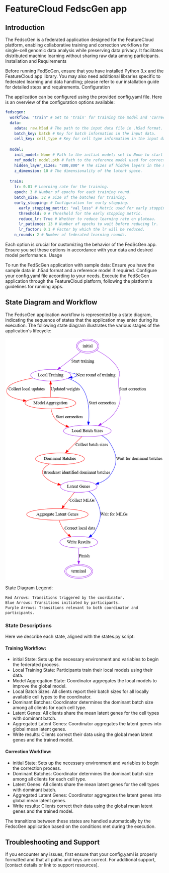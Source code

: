 # FeatureCloud FedscGen app

## Introduction

The FedscGen is a federated application designed for the FeatureCloud platform, enabling collaborative training and correction workflows for single-cell genomic data analysis while preserving data privacy. It facilitates distributed machine learning without sharing raw data among participants.
Installation and Requirements

Before running FedScGen, ensure that you have installed Python 3.x and the FeatureCloud app library. You may also need additional libraries specific to federated learning and data handling; please refer to our installation guide for detailed steps and requirements.
Configuration

The application can be configured using the provided config.yaml file. Here is an overview of the configuration options available:

```yaml
fedscgen:
  workflow: "train" # Set to 'train' for training the model and 'correction' for data correction.
  data:
    adata: raw.h5ad # The path to the input data file in .h5ad format.
    batch_key: batch # Key for batch information in the input data.
    cell_key: cell_type # Key for cell type information in the input data.

  model:
    init_model: None # Path to the initial model; set to None to start from scratch.
    ref_model: model.pth # Path to the reference model used for correction.
    hidden_layer_sizes: "800,800" # The sizes of hidden layers in the model, comma-separated.
    z_dimension: 10 # The dimensionality of the latent space.

  train:
    lr: 0.01 # Learning rate for the training.
    epoch: 3 # Number of epochs for each training round.
    batch_size: 32 # Size of the batches for training.
    early_stopping: # Configuration for early stopping.
      early_stopping_metric: "val_loss" # Metric used for early stopping.
      threshold: 0 # Threshold for the early stopping metric.
      reduce_lr: True # Whether to reduce learning rate on plateau.
      lr_patience: 13 # Number of epochs to wait before reducing lr.
      lr_factor: 0.1 # Factor by which the lr will be reduced.
    n_rounds: 2 # Number of federated learning rounds.
```

Each option is crucial for customizing the behavior of the FedScGen app. Ensure you set these options in accordance with your data and desired model performance.
Usage

To run the FedScGen application with sample data:
Ensure you have the sample data in .h5ad format and a reference model if required.
Configure your config.yaml file according to your needs.
Execute the FedScGen application through the FeatureCloud platform, following the platform's guidelines for running apps.

## State Diagram and Workflow

The FedscGen application workflow is represented by a state diagram, indicating the sequence of states that the application may enter during its execution. The following state diagram illustrates the various stages of the application's lifecycle:

![state_diagram.png](./state_diagram.png)

State Diagram Legend:

    Red Arrows: Transitions triggered by the coordinator.
    Blue Arrows: Transitions initiated by participants.
    Purple Arrows: Transitions relevant to both coordinator and participants.

### State Descriptions

Here we describe each state, aligned with the states.py script:

#### Training Workflow:
* initial State: Sets up the necessary environment and variables to begin the federated process.
* Local Training State: Participants train their local models using their data.
* Model Aggregation State: Coordinator aggregates the local models to improve the global model.
* Local Batch Sizes: All clients report their batch sizes for all locally available cell types to the coordinator.
* Dominant Batches: Coordinator determines the dominant batch size among all clients for each cell type.
* Latent Genes: All clients share the mean latent genes for the cell types with dominant batch.
* Aggregated Latent Genes: Coordinator aggregates the latent genes into global mean latent genes.
* Write results: Clients correct their data using the global mean latent genes and the trained model.

#### Correction Workflow:
* initial State: Sets up the necessary environment and variables to begin the correction process.
* Dominant Batches: Coordinator determines the dominant batch size among all clients for each cell type.
* Latent Genes: All clients share the mean latent genes for the cell types with dominant batch.
* Aggregated Latent Genes: Coordinator aggregates the latent genes into global mean latent genes.
* Write results: Clients correct their data using the global mean latent genes and the trained model.
 

The transitions between these states are handled automatically by the FedscGen application based on the conditions met during the execution.


## Troubleshooting and Support

If you encounter any issues, first ensure that your config.yaml is properly formatted and that all paths and keys are correct. For additional support, [contact details or link to support resources].